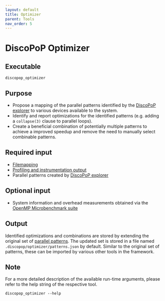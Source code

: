 ```yaml
---
layout: default
title: Optimizer
parent: Tools
nav_order: 5
---
```


# DiscoPoP Optimizer
## Executable
`discopop_optimizer`

## Purpose
- Propose a mapping of the parallel patterns identified by the [DiscoPoP explorer](../tools/Explorer.md) to various devices available to the system.
- Identify and report optimizations for the identified patterns (e.g. adding a `collapse(3)` clause to parallel loops).
- Create a beneficial combination of potentially multiple patterns to achieve a improved speedup and remove the need to manually select combinable patterns.

## Required input
- [Filemapping](../data/Filemapping.md)
- [Profiling and instrumentation output](../data/Profiling_and_instrumentation_output.md)
- Parallel patterns created by [DiscoPoP explorer](../tools/Explorer.md)

## Optional input
- System information and overhead measurements obtained via the [OpenMP Microbenchmark suite](https://github.com/discopop-project/OpenMP-Microbench)

## Output
Identified optimizations and combinations are stored by extending the original set of [parallel patterns](../data/Parallel_patterns.md). The updated set is stored in a file named `.discopop/optimizer/patterns.json` by default. Similar to the original set of patterns, these can be imported by various other tools in the framework.

## Note
For a more detailed description of the available run-time arguments, please refer to the help string of the respective tool.
```
discopop_optimizer --help
```
